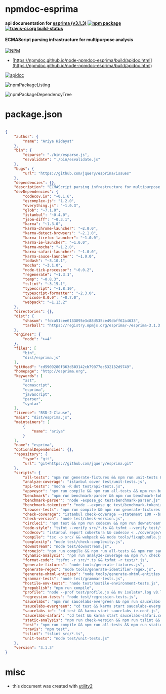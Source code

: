 # npmdoc-esprima

#### api documentation for  [esprima (v3.1.3)](http://esprima.org)  [![npm package](https://img.shields.io/npm/v/npmdoc-esprima.svg?style=flat-square)](https://www.npmjs.org/package/npmdoc-esprima) [![travis-ci.org build-status](https://api.travis-ci.org/npmdoc/node-npmdoc-esprima.svg)](https://travis-ci.org/npmdoc/node-npmdoc-esprima)

#### ECMAScript parsing infrastructure for multipurpose analysis

[![NPM](https://nodei.co/npm/esprima.png?downloads=true&downloadRank=true&stars=true)](https://www.npmjs.com/package/esprima)

- [https://npmdoc.github.io/node-npmdoc-esprima/build/apidoc.html](https://npmdoc.github.io/node-npmdoc-esprima/build/apidoc.html)

[![apidoc](https://npmdoc.github.io/node-npmdoc-esprima/build/screenCapture.buildCi.browser.%252Ftmp%252Fbuild%252Fapidoc.html.png)](https://npmdoc.github.io/node-npmdoc-esprima/build/apidoc.html)

![npmPackageListing](https://npmdoc.github.io/node-npmdoc-esprima/build/screenCapture.npmPackageListing.svg)

![npmPackageDependencyTree](https://npmdoc.github.io/node-npmdoc-esprima/build/screenCapture.npmPackageDependencyTree.svg)



# package.json

```json

{
    "author": {
        "name": "Ariya Hidayat"
    },
    "bin": {
        "esparse": "./bin/esparse.js",
        "esvalidate": "./bin/esvalidate.js"
    },
    "bugs": {
        "url": "https://github.com/jquery/esprima/issues"
    },
    "dependencies": {},
    "description": "ECMAScript parsing infrastructure for multipurpose analysis",
    "devDependencies": {
        "codecov.io": "~0.1.6",
        "escomplex-js": "1.2.0",
        "everything.js": "~1.0.3",
        "glob": "~7.1.0",
        "istanbul": "~0.4.0",
        "json-diff": "~0.3.1",
        "karma": "~1.3.0",
        "karma-chrome-launcher": "~2.0.0",
        "karma-detect-browsers": "~2.1.0",
        "karma-firefox-launcher": "~1.0.0",
        "karma-ie-launcher": "~1.0.0",
        "karma-mocha": "~1.2.0",
        "karma-safari-launcher": "~1.0.0",
        "karma-sauce-launcher": "~1.0.0",
        "lodash": "~3.10.1",
        "mocha": "~3.1.0",
        "node-tick-processor": "~0.0.2",
        "regenerate": "~1.3.1",
        "temp": "~0.8.3",
        "tslint": "~3.15.1",
        "typescript": "~1.8.10",
        "typescript-formatter": "~2.3.0",
        "unicode-8.0.0": "~0.7.0",
        "webpack": "~1.13.2"
    },
    "directories": {},
    "dist": {
        "shasum": "fdca51cee6133895e3c88d535ce49dbff62a4633",
        "tarball": "https://registry.npmjs.org/esprima/-/esprima-3.1.3.tgz"
    },
    "engines": {
        "node": ">=4"
    },
    "files": [
        "bin",
        "dist/esprima.js"
    ],
    "gitHead": "cd5909280f363d503142cb79077ec532132d9749",
    "homepage": "http://esprima.org",
    "keywords": [
        "ast",
        "ecmascript",
        "esprima",
        "javascript",
        "parser",
        "syntax"
    ],
    "license": "BSD-2-Clause",
    "main": "dist/esprima.js",
    "maintainers": [
        {
            "name": "ariya"
        }
    ],
    "name": "esprima",
    "optionalDependencies": {},
    "repository": {
        "type": "git",
        "url": "git+https://github.com/jquery/esprima.git"
    },
    "scripts": {
        "all-tests": "npm run generate-fixtures && npm run unit-tests && npm run api-tests && npm run grammar-tests && npm run regression-tests && npm run hostile-env-tests",
        "analyze-coverage": "istanbul cover test/unit-tests.js",
        "api-tests": "mocha -R dot test/api-tests.js",
        "appveyor": "npm run compile && npm run all-tests && npm run browser-tests",
        "benchmark": "npm run benchmark-parser && npm run benchmark-tokenizer",
        "benchmark-parser": "node -expose_gc test/benchmark-parser.js",
        "benchmark-tokenizer": "node --expose_gc test/benchmark-tokenizer.js",
        "browser-tests": "npm run compile && npm run generate-fixtures && cd test && karma start --single-run",
        "check-coverage": "istanbul check-coverage --statement 100 --branch 100 --function 100",
        "check-version": "node test/check-version.js",
        "circleci": "npm test && npm run codecov && npm run downstream",
        "code-style": "tsfmt --verify src/*.ts && tsfmt --verify test/*.js",
        "codecov": "istanbul report cobertura && codecov < ./coverage/cobertura-coverage.xml",
        "compile": "tsc -p src/ && webpack && node tools/fixupbundle.js",
        "complexity": "node test/check-complexity.js",
        "downstream": "node test/downstream.js",
        "droneio": "npm run compile && npm run all-tests && npm run saucelabs",
        "dynamic-analysis": "npm run analyze-coverage && npm run check-coverage",
        "format-code": "tsfmt -r src/*.ts && tsfmt -r test/*.js",
        "generate-fixtures": "node tools/generate-fixtures.js",
        "generate-regex": "node tools/generate-identifier-regex.js",
        "generate-xhtml-entities": "node tools/generate-xhtml-entities.js",
        "grammar-tests": "node test/grammar-tests.js",
        "hostile-env-tests": "node test/hostile-environment-tests.js",
        "prepublish": "npm run compile",
        "profile": "node --prof test/profile.js && mv isolate*.log v8.log && node-tick-processor",
        "regression-tests": "node test/regression-tests.js",
        "saucelabs": "npm run saucelabs-evergreen && npm run saucelabs-ie && npm run saucelabs-safari",
        "saucelabs-evergreen": "cd test && karma start saucelabs-evergreen.conf.js",
        "saucelabs-ie": "cd test && karma start saucelabs-ie.conf.js",
        "saucelabs-safari": "cd test && karma start saucelabs-safari.conf.js",
        "static-analysis": "npm run check-version && npm run tslint && npm run code-style && npm run complexity",
        "test": "npm run compile && npm run all-tests && npm run static-analysis && npm run dynamic-analysis",
        "travis": "npm test",
        "tslint": "tslint src/*.ts",
        "unit-tests": "node test/unit-tests.js"
    },
    "version": "3.1.3"
}
```



# misc
- this document was created with [utility2](https://github.com/kaizhu256/node-utility2)
